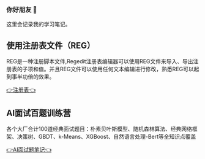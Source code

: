 ### 你好朋友 👋

这里会记录我的学习笔记。

## 使用注册表文件（REG）

REG是一种注册脚本文件,Regedit注册表编辑器可以使用REG文件来导入、导出注册表的子项和值。并且REG文件可以使用任何文本编辑进行修改，熟悉REG可以起到事半功倍的效果。

[👉注册表👈](zh-cn/notes/reg/Reg.md)<!-- {docsify-ignore} -->

## AI面试百题训练营

各个大厂合计100道经典面试题目：朴素贝叶斯模型、随机森林算法、经典网络框架、决策树、GBDT、k-Means、XGBoost、自然语言处理-Bert等全知识点覆盖

[👉AI面试题笔记👈](zh-cn/notes/ML_notes/)<!-- {docsify-ignore} -->
